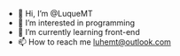 - 👋 Hi, I’m @LuqueMT
- 👀 I’m interested in programming
- 🌱 I’m currently learning front-end
- 📫 How to reach me luhemt@outlook.com

<!---
LuqueMT/LuqueMT is a ✨ special ✨ repository because its `README.md` (this file) appears on your GitHub profile.
You can click the Preview link to take a look at your changes.
--->
